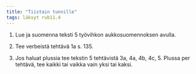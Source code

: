 ```yaml
---
title: "Tiistain tunnille"
tags: läksyt rub11.4
---
```


1. Lue ja suomenna teksti 5 työvihkon aukkosuomennoksen avulla.

2. Tee verbeistä tehtävä 1a s. 135.

3. Jos haluat plussia tee tekstin 5 tehtävistä 3a, 4a, 4b, 4c, 5. Plussa per tehtävä, tee kaikki tai vaikka vain yksi tai kaksi.
